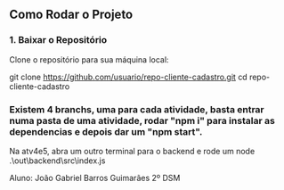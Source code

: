 ## Como Rodar o Projeto

### 1. Baixar o Repositório

Clone o repositório para sua máquina local:


git clone https://github.com/usuario/repo-cliente-cadastro.git
cd repo-cliente-cadastro

### Existem 4 branchs, uma para cada atividade, basta entrar numa pasta de uma atividade, rodar "npm i" para instalar as dependencias e depois dar um "npm start".

Na atv4e5, abra um outro terminal para o backend e rode um node .\out\backend\src\index.js


Aluno: João Gabriel Barros Guimarães 2º DSM
